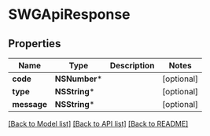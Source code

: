 # SWGApiResponse

## Properties
Name | Type | Description | Notes
------------ | ------------- | ------------- | -------------
**code** | **NSNumber*** |  | [optional] 
**type** | **NSString*** |  | [optional] 
**message** | **NSString*** |  | [optional] 

[[Back to Model list]](../README.md#documentation-for-models) [[Back to API list]](../README.md#documentation-for-api-endpoints) [[Back to README]](../README.md)


